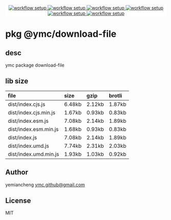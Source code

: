 <p align="center" style="background:white;">
<!-- github workflow stat:s -->
<!-- one line and center  -->
  <a href="https://github.com/YMC-GitHub">
    <img alt="workflow setup" src="https://img.shields.io/static/v1?label=pkg&message=done&color=ff69b4&style=flat-square" />
  </a>
  <a href="https://github.com/YMC-GitHub">
    <img alt="workflow setup" src="https://img.shields.io/static/v1?label=cod&message=done&color=ff69b4&style=flat-square" />
  </a>
    <a href="https://github.com/YMC-GitHub">
    <img alt="workflow setup" src="https://img.shields.io/static/v1?label=dep&message=done&color=ff69b4&style=flat-square" />
  </a>
  <a href="https://github.com/YMC-GitHub">
    <img alt="workflow setup" src="https://img.shields.io/static/v1?label=lin&message=passing&color=ff69b4&style=flat-square" />
  </a>
    <a href="https://github.com/YMC-GitHub">
    <img alt="workflow setup" src="https://img.shields.io/static/v1?label=tes&message={tes_state}&color=ff69b4&style=flat-square" />
  </a>
      <a href="https://github.com/YMC-GitHub">
    <img alt="workflow setup" src="https://img.shields.io/static/v1?label=pro&message=done&color=ff69b4&style=flat-square" />
  </a>


  <!-- https://img.shields.io/badge/<LABEL>-<MESSAGE>-<COLOR> -->
  <!-- https://img.shields.io/static/v1?label=<LABEL>&message=<MESSAGE>&color=<COLOR> -->
<!-- github workflow stat:e -->
</p>

# pkg @ymc/download-file

## desc
ymc package download-file

## lib size  
file | size | gzip | brotli
:---- | :---- | :---- | :----
dist/index.cjs.js | 6.48kb | 2.12kb | 1.87kb
dist/index.cjs.min.js | 1.67kb | 0.93kb | 0.83kb
dist/index.esm.js | 7.08kb | 2.14kb | 1.89kb
dist/index.esm.min.js | 1.68kb | 0.93kb | 0.83kb
dist/index.js | 7.08kb | 2.14kb | 1.89kb
dist/index.umd.js | 7.74kb | 2.31kb | 2.03kb
dist/index.umd.min.js | 1.93kb | 1.03kb | 0.92kb

## Author
yemiancheng <ymc.github@gmail.com>

## License
MIT